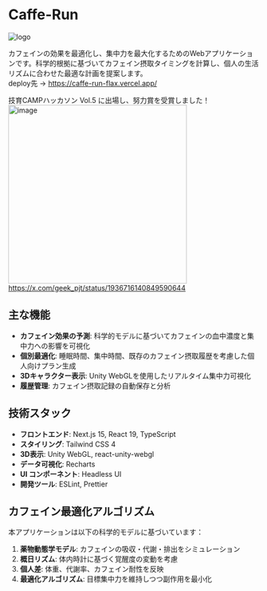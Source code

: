 # Caffe-Run

![logo](https://github.com/user-attachments/assets/aeac4111-073b-433c-8ba0-51f8506ddab1)

カフェインの効果を最適化し、集中力を最大化するためのWebアプリケーションです。科学的根拠に基づいてカフェイン摂取タイミングを計算し、個人の生活リズムに合わせた最適な計画を提案します。  
deploy先 -> https://caffe-run-flax.vercel.app/


技育CAMPハッカソン Vol.5 に出場し、努力賞を受賞しました！
<img width="358" alt="image" src="https://github.com/user-attachments/assets/2fe28879-0509-4f8e-a880-71c44e160c74" />
https://x.com/geek_pjt/status/1936716140849590644


## 主な機能

- **カフェイン効果の予測**: 科学的モデルに基づいてカフェインの血中濃度と集中力への影響を可視化
- **個別最適化**: 睡眠時間、集中時間、既存のカフェイン摂取履歴を考慮した個人向けプラン生成
- **3Dキャラクター表示**: Unity WebGLを使用したリアルタイム集中力可視化
- **履歴管理**: カフェイン摂取記録の自動保存と分析

## 技術スタック

- **フロントエンド**: Next.js 15, React 19, TypeScript
- **スタイリング**: Tailwind CSS 4
- **3D表示**: Unity WebGL, react-unity-webgl
- **データ可視化**: Recharts
- **UI コンポーネント**: Headless UI
- **開発ツール**: ESLint, Prettier


## カフェイン最適化アルゴリズム

本アプリケーションは以下の科学的モデルに基づいています：

1. **薬物動態学モデル**: カフェインの吸収・代謝・排出をシミュレーション
2. **概日リズム**: 体内時計に基づく覚醒度の変動を考慮
3. **個人差**: 体重、代謝率、カフェイン耐性を反映
4. **最適化アルゴリズム**: 目標集中力を維持しつつ副作用を最小化

